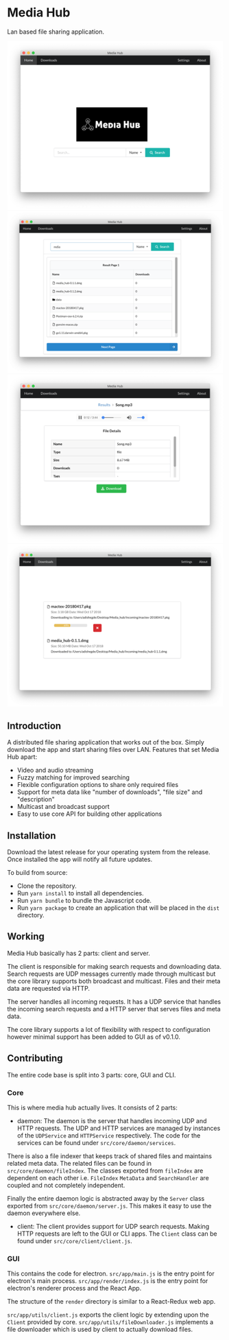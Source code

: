 # Media Hub

Lan based file sharing application.

![Home Window](https://raw.githubusercontent.com/adishegde/media_hub/master/screenshots/home.png)
![Search Results](https://raw.githubusercontent.com/adishegde/media_hub/master/screenshots/search_results.png)
![Audio Streaming](https://raw.githubusercontent.com/adishegde/media_hub/master/screenshots/audio_stream.png)
![Downloads](https://raw.githubusercontent.com/adishegde/media_hub/master/screenshots/downloads.png)

## Introduction

A distributed file sharing application that works out of the box. Simply
download the app and start sharing files over LAN. Features that set Media Hub
apart:

- Video and audio streaming
- Fuzzy matching for improved searching
- Flexible configuration options to share only required files
- Support for meta data like "number of downloads", "file size" and "description"
- Multicast and broadcast support
- Easy to use core API for building other applications

## Installation

Download the latest release for your operating system from the release. Once
installed the app will notify all future updates.

To build from source:
- Clone the repository.
- Run `yarn install` to install all dependencies.
- Run `yarn bundle` to bundle the Javascript code.
- Run `yarn package` to create an application that will be placed in the `dist`
directory.

## Working

Media Hub basically has 2 parts: client and server.

The client is responsible for making search requests and downloading data. Search
requests are UDP messages currently made through multicast but the core
library supports both broadcast and multicast. Files and their meta data are
requested via HTTP.

The server handles all incoming requests. It has a UDP service that handles the
incoming search requests and a HTTP server that serves files and meta data.

The core library supports a lot of flexibility with respect to configuration
however minimal support has been added to GUI as of v0.1.0.

## Contributing

The entire code base is split into 3 parts: core, GUI and CLI.

### Core
This is where media hub actually lives. It consists of 2 parts:

- daemon: The daemon is the server that handles incoming UDP and HTTP requests.
The UDP and HTTP services are managed by instances of the `UDPService`
and `HTTPService` respectively. The code for the services can be found under
`src/core/daemon/services`.

There is also a file indexer that keeps track of shared files and maintains
related meta data. The related files can be found in `src/core/daemon/fileIndex`.
The classes exported from `fileIndex` are dependent on each other i.e. `FileIndex`
`MetaData` and `SearchHandler` are coupled and not completely independent.

Finally the entire daemon logic is abstracted away by the `Server` class exported
from `src/core/daemon/server.js`. This makes it easy to use the daemon everywhere
else.

- client: The client provides support for UDP search requests. Making HTTP
requests are left to the GUI or CLI apps. The `Client` class can be found under
`src/core/client/client.js`.

### GUI
This contains the code for electron. `src/app/main.js` is the entry point for
electron's main process. `src/app/render/index.js` is the entry point for
electron's renderer process and the React App.

The structure of the `render` directory is similar to a React-Redux web app.

`src/app/utils/client.js` exports the client logic by extending upon the `Client`
provided by core. `src/app/utils/fileDownloader.js` implements a file downloader
which is used by client to actually download files.
